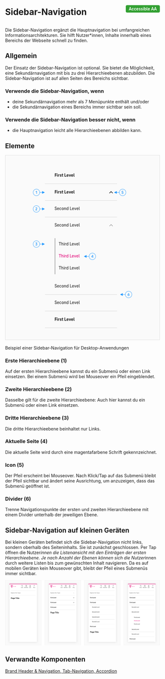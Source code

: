 <div style="display: inline-flex; align-items: center; justify-content: space-between; width: 100%;">
    <h1>Sidebar-Navigation</h1>
    <img src="assets/aa.png" alt="Accessible AA" />
</div>

Die Sidebar-Navigation ergänzt die Hauptnavigation bei umfangreichen Informationsarchitekturen. Sie hilft Nutzer\*innen, Inhalte innerhalb eines Bereichs der Webseite schnell zu finden.

## Allgemein

Der Einsatz der Sidebar-Navigation ist optional. Sie bietet die Möglichkeit, eine Sekundärnavigation mit bis zu drei Hierarchieebenen abzubilden. Die Sidebar-Navigation ist auf allen Seiten des Bereichs sichtbar.

### Verwende die Sidebar-Navigation, wenn

- deine Sekundärnavigation mehr als 7 Menüpunkte enthält und/oder
- die Sekundärnavigation eines Bereichs immer sichtbar sein soll.

### Verwende die Sidebar-Navigation besser nicht, wenn

- die Hauptnavigation leicht alle Hierarchieebenen abbilden kann.

## Elemente

![Image Name](./img/sidebar-navigation-elements.png)

Beispiel einer Sidebar-Navigation für Desktop-Anwendungen

### Erste Hierarchieebene (1)

Auf der ersten Hierarchieebene kannst du ein Submenü oder einen Link einsetzen. Bei einem Submenü wird bei Mouseover ein Pfeil eingeblendet.

### Zweite Hierarchieebene (2)

Dasselbe gilt für die zweite Hierarchieebene: Auch hier kannst du ein Submenü oder einen Link einsetzen.

### Dritte Hierarchieebene (3)

Die dritte Hierarchieebene beinhaltet nur Links.

### Aktuelle Seite (4)

Die aktuelle Seite wird durch eine magentafarbene Schrift gekennzeichnet.

### Icon (5)

Der Pfeil erscheint bei Mouseover. Nach Klick/Tap auf das Submenü bleibt der Pfeil sichtbar und ändert seine Ausrichtung, um anzuzeigen, dass das Submenü geöffnet ist.

### Divider (6)

Trenne Navigationspunkte der ersten und zweiten Hierarchieebene mit einem Divider unterhalb der jeweiligen Ebene.

## Sidebar-Navigation auf kleinen Geräten

Bei kleinen Geräten befindet sich die Sidebar-Navigation nicht links, sondern oberhalb des Seiteninhalts. Sie ist zunächst geschlossen. Per Tap öffnen die Nutzer*innen die Listenansicht mit den Einträgen der ersten Hierarchieebene.
Je nach Anzahl der Ebenen können sich die Nutzer*innen durch weitere Listen bis zum gewünschten Inhalt navigieren.
Da es auf mobilen Geräten kein Mouseover gibt, bleibt der Pfeil eines Submenüs immer sichtbar.

![Image Name](./img/Sidebar-navigation-mobile.png)

## Verwandte Komponenten

<a href="?path=/usage/components-brand-header-navigation--standard">Brand Header & Navigation, </a>
<a href="?path=/usage/components-tab-navigation--text-icon">Tab-Navigation, </a>
<a href="?path=/usage/components-accordion--standard">Accordion</a>
